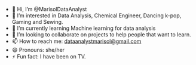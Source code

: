 - 👋 Hi, I’m @MarisolDataAnalyst
- 👀 I’m interested in Data Analysis, Chemical Engineer, Dancing k-pop, Gaming and Sewing.
- 🌱 I’m currently learning Machine learning for data analysis
- 💞️ I’m looking to collaborate on projects to help people that want to learn.
- 📫 How to reach me: dataanalystmarisol@gmail.com
- 😄 Pronouns: she/her
- ⚡ Fun fact: I have been on TV.

<!---
MarisolDataAnalyst/MarisolDataAnalyst is a ✨ special ✨ repository because its `README.md` (this file) appears on your GitHub profile.
You can click the Preview link to take a look at your changes.
--->
